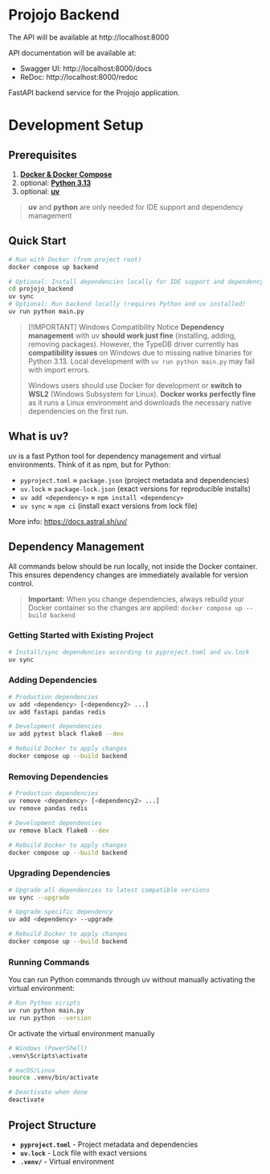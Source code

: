 # Projojo Backend

The API will be available at http://localhost:8000

API documentation will be available at:
- Swagger UI: http://localhost:8000/docs
- ReDoc: http://localhost:8000/redoc

FastAPI backend service for the Projojo application.

# Development Setup

## Prerequisites

1. **[Docker & Docker Compose](https://www.docker.com/get-started/)**
2. optional: **[Python 3.13](https://www.python.org/downloads/)**
3. optional: **[uv](https://docs.astral.sh/uv/getting-started/installation/)**

> **uv** and **python** are only needed for IDE support and dependency management

## Quick Start
```bash
# Run with Docker (from project root)
docker compose up backend

# Optional: Install dependencies locally for IDE support and dependency management
cd projojo_backend
uv sync
# Optional: Run backend locally (requires Python and uv installed)
uv run python main.py
```
> [!IMPORTANT] Windows Compatibility Notice
> **Dependency management** with uv **should work just fine** (installing, adding, removing packages). However, the TypeDB driver currently has **compatibility issues** on Windows due to missing native binaries for Python 3.13. Local development with `uv run python main.py` may fail with import errors.
>
> Windows users should use Docker for development or **switch to WSL2** (Windows Subsystem for Linux). **Docker works perfectly fine** as it runs a Linux environment and downloads the necessary native dependencies on the first run.

## What is uv?

uv is a fast Python tool for dependency management and virtual environments. Think of it as npm, but for Python:
- `pyproject.toml` ≈ `package.json` (project metadata and dependencies)
- `uv.lock` ≈ `package-lock.json` (exact versions for reproducible installs)
- `uv add <dependency>` ≈ `npm install <dependency>`
- `uv sync` ≈ `npm ci` (install exact versions from lock file)

More info: https://docs.astral.sh/uv/

## Dependency Management

All commands below should be run locally, not inside the Docker container. This ensures dependency changes are immediately available for version control.

> **Important:** When you change dependencies, always rebuild your Docker container so the changes are applied: `docker compose up --build backend`

### Getting Started with Existing Project
```bash
# Install/sync dependencies according to pyproject.toml and uv.lock
uv sync
```

### Adding Dependencies
```bash
# Production dependencies
uv add <dependency> [<dependency2> ...]
uv add fastapi pandas redis

# Development dependencies
uv add pytest black flake8 --dev

# Rebuild Docker to apply changes
docker compose up --build backend
```

### Removing Dependencies
```bash
# Production dependencies
uv remove <dependency> [<dependency2> ...]
uv remove pandas redis

# Development dependencies
uv remove black flake8 --dev

# Rebuild Docker to apply changes
docker compose up --build backend
```

### Upgrading Dependencies
```bash
# Upgrade all dependencies to latest compatible versions
uv sync --upgrade

# Upgrade specific dependency
uv add <dependency> --upgrade

# Rebuild Docker to apply changes
docker compose up --build backend
```

### Running Commands
You can run Python commands through uv without manually activating the virtual environment:
```bash
# Run Python scripts
uv run python main.py
uv run python --version
```

Or activate the virtual environment manually
```bash
# Windows (PowerShell)
.venv\Scripts\activate

# macOS/Linux
source .venv/bin/activate

# Deactivate when done
deactivate
```

## Project Structure

- **`pyproject.toml`** - Project metadata and dependencies
- **`uv.lock`** - Lock file with exact versions
- **`.venv/`** - Virtual environment

